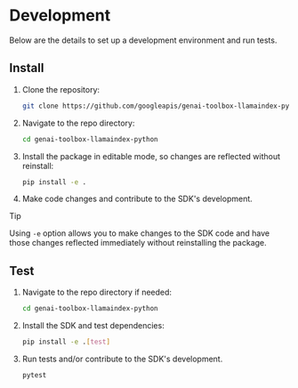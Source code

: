 # Development

Below are the details to set up a development environment and run tests.

## Install
1. Clone the repository:
    ```bash
    git clone https://github.com/googleapis/genai-toolbox-llamaindex-python
    ```
1. Navigate to the repo directory:
    ```bash
    cd genai-toolbox-llamaindex-python
    ```
1. Install the package in editable mode, so changes are reflected without
   reinstall:
    ```bash
    pip install -e .
    ```
1. Make code changes and contribute to the SDK's development.
> [!TIP]
> Using `-e` option allows you to make changes to the SDK code and have
> those changes reflected immediately without reinstalling the package.

## Test

1. Navigate to the repo directory if needed:

    ```bash
    cd genai-toolbox-llamaindex-python
    ```
1. Install the SDK and test dependencies:
    ```bash
    pip install -e .[test]
    ```
1. Run tests and/or contribute to the SDK's development.

    ```bash
    pytest
    ```
